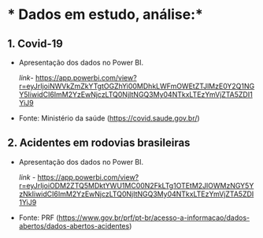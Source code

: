 # * Dados em estudo, análise:*

## **1. Covid-19**

   * Apresentação dos dados no Power BI.
   
     _link_- https://app.powerbi.com/view?r=eyJrIjoiNWVkZmZkYTgtOGZhYi00MDhkLWFmOWEtZTJlMzE0Y2Q1NGY5IiwidCI6ImM2YzEwNjczLTQ0NjItNGQ3My04NTkxLTEzYmVjZTA5ZDI1YiJ9

   * Fonte: Ministério da saúde (https://covid.saude.gov.br/)

## **2. Acidentes em rodovias brasileiras**

   * Apresentação dos dados no Power BI.
   
     _link_ - https://app.powerbi.com/view?r=eyJrIjoiODM2ZTQ5MDktYWU1MC00N2FkLTg1OTEtM2JlOWMzNGY5YzNkIiwidCI6ImM2YzEwNjczLTQ0NjItNGQ3My04NTkxLTEzYmVjZTA5ZDI1YiJ9
   
   * Fonte: PRF (https://www.gov.br/prf/pt-br/acesso-a-informacao/dados-abertos/dados-abertos-acidentes)

   
    